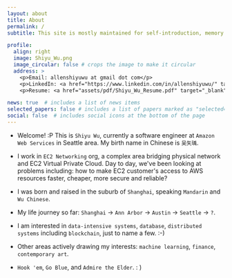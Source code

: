 ```yaml
---
layout: about
title: About
permalink: /
subtitle: This site is mostly maintained for self-introduction, memory keeping, and knowledge sharing purpose.

profile:
  align: right
  image: Shiyu_Wu.png
  image_circular: false # crops the image to make it circular
  address: >
    <p>Email: allenshiyuwu at gmail dot com</p>
    <p>LinkedIn: <a href="https://www.linkedin.com/in/allenshiyuwu/" target="_blank">Click here</a></p>
    <p>Resume: <a href="assets/pdf/Shiyu_Wu_Resume.pdf" target="_blank">Click here</a></p>

news: true  # includes a list of news items
selected_papers: false # includes a list of papers marked as "selected={true}"
social: false  # includes social icons at the bottom of the page
---
```


* Welcome! :P This is `Shiyu Wu`, currently a software engineer at `Amazon Web Services` in Seattle area. My birth name in Chinese is `吴矢瑀`.

* I work in `EC2 Networking` org, a complex area bridging physical network and EC2 Virtual Private Cloud. Day to day, we've been looking at problems including: how to make EC2 customer's access to AWS resources faster, cheaper, more secure and reliable?

* I was born and raised in the suburb of `Shanghai`, speaking `Mandarin` and `Wu Chinese`.

* My life journey so far: `Shanghai` -> `Ann Arbor` -> `Austin` -> `Seattle` -> `?`.

* I am interested in `data-intensive systems`, `database`, `distributed systems` including `blockchain`, just to name a few. :-)

* Other areas actively drawing my interests: `machine learning`, `finance`, `contemporary art`.

<!-- I spent my college time at `University of Texas at Austin`, `University of Michigan - Ann Arbor`, and `Shanghai Jiao Tong University`. -->

* `Hook 'em`, `Go Blue`, and `Admire the Elder`. : )

<!-- Write your biography here. Tell the world about yourself. Link to your favorite [subreddit](http://reddit.com). You can put a picture in, too. The code is already in, just name your picture `prof_pic.jpg` and put it in the `img/` folder.

Put your address / P.O. box / other info right below your picture. You can also disable any these elements by editing `profile` property of the YAML header of your `_pages/about.md`. Edit `_bibliography/papers.bib` and Jekyll will render your [publications page](/al-folio/publications/) automatically.

Link to your social media connections, too. This theme is set up to use [Font Awesome icons](http://fortawesome.github.io/Font-Awesome/) and [Academicons](https://jpswalsh.github.io/academicons/), like the ones below. Add your Facebook, Twitter, LinkedIn, Google Scholar, or just disable all of them. -->
